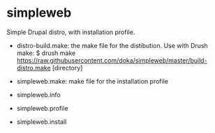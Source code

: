 simpleweb
=========

Simple Drupal distro, with installation profile.

- distro-build.make: the make file for the distibution. Use with Drush make:
  $ drush make https://raw.githubusercontent.com/doka/simpleweb/master/build-distro.make [directory]

- simpleweb.make: make file for the installation profile
- simpleweb.info
- simpleweb.profile
- simpleweb.install
